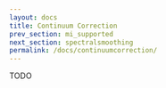 ```yaml
---
layout: docs
title: Continuum Correction 
prev_section: mi_supported
next_section: spectralsmoothing
permalink: /docs/continuumcorrection/
---
```


TODO
